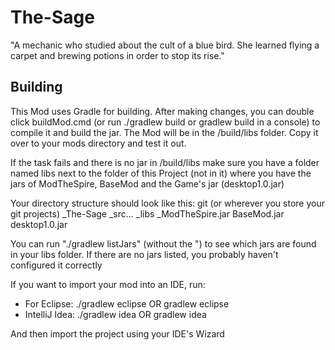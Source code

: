 # The-Sage
"A mechanic who studied about the cult of a blue bird. 
She learned flying a carpet and brewing potions in order to stop its rise."

## Building
This Mod uses Gradle for building. After making changes, you can double click buildMod.cmd 
(or run ./gradlew build or gradlew build in a console) to 
compile it and build the jar. The Mod will be in the /build/libs folder. Copy it over to 
your mods directory and test it out.

If the task fails and there is no jar in /build/libs make sure you have a folder named 
libs next to the folder of this Project (not in it) where you have the jars of ModTheSpire, 
BaseMod and the Game's jar (desktop1.0.jar)

Your directory structure should look like this:
git (or wherever you store your git projects)
   \_The-Sage
             \_src...
   \_libs
         \_ModTheSpire.jar
           BaseMod.jar
           desktop1.0.jar

You can run "./gradlew listJars" (without the ") to see which jars are found in your 
libs folder. If there are no jars listed, you probably haven't configured it correctly

If you want to import your mod into an IDE, run:
 - For Eclipse: ./gradlew eclipse OR gradlew eclipse
 - IntelliJ Idea: ./gradlew idea OR gradlew idea

And then import the project using your IDE's Wizard

